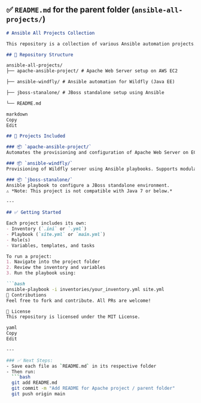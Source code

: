 

## ✅ `README.md` for the **parent folder** (`ansible-all-projects/`)

```md
# Ansible All Projects Collection

This repository is a collection of various Ansible automation projects. Each project is organized in its own folder and demonstrates infrastructure provisioning, configuration management, and application setup.

## 📁 Repository Structure

ansible-all-projects/
├── apache-ansible-project/ # Apache Web Server setup on AWS EC2

├── ansible-windfly/ # Ansible automation for Wildfly (Java EE)

├── jboss-stanalone/ # JBoss standalone setup using Ansible

└── README.md

markdown
Copy
Edit

## 🔧 Projects Included

### 📦 `apache-ansible-project/`
Automates the provisioning and configuration of Apache Web Server on EC2. Uses modular roles and templated web pages.

### 📦 `ansible-windfly/`
Provisioning of Wildfly server using Ansible playbooks. Supports modular role design and dynamic inventory.

### 📦 `jboss-stanalone/`
Ansible playbook to configure a JBoss standalone environment.  
⚠️ *Note: This project is not compatible with Java 7 or below.*

---

## ✅ Getting Started

Each project includes its own:
- Inventory (`.ini` or `.yml`)
- Playbook (`site.yml` or `main.yml`)
- Role(s)
- Variables, templates, and tasks

To run a project:
1. Navigate into the project folder
2. Review the inventory and variables
3. Run the playbook using:

```bash
ansible-playbook -i inventories/your_inventory.yml site.yml
🙏 Contributions
Feel free to fork and contribute. All PRs are welcome!

📄 License
This repository is licensed under the MIT License.

yaml
Copy
Edit

---

### ✅ Next Steps:
- Save each file as `README.md` in its respective folder
- Then run:
  ```bash
  git add README.md
  git commit -m "Add README for Apache project / parent folder"
  git push origin main

